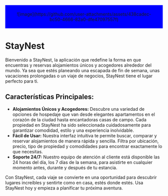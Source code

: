 <div style="text-align: center; background-color: blue; padding: 20px;">
  ![image](https://github.com/user-attachments/assets/438cadec-bc50-4666-82a0-dfe47097557f)

</div>
<h1>StayNest</h1>
<p>
Bienvenido a StayNest, la aplicación que redefine la forma en que encuentras y reservas alojamientos únicos y acogedores alrededor del mundo. Ya sea que estés planeando una escapada de fin de semana, unas vacaciones prolongadas o un viaje de negocios, StayNest tiene el lugar perfecto para ti.
</p>

<h2>Características Principales:</h2>
<ul>
  <li><strong>Alojamientos Únicos y Acogedores:</strong> Descubre una variedad de opciones de hospedaje que van desde elegantes apartamentos en el corazón de la ciudad hasta encantadoras casas de campo. Cada propiedad en StayNest ha sido seleccionada cuidadosamente para garantizar comodidad, estilo y una experiencia inolvidable.</li>
  <li><strong>Fácil de Usar:</strong> Nuestra interfaz intuitiva te permite buscar, comparar y reservar alojamientos de manera rápida y sencilla. Filtra por ubicación, precio, tipo de propiedad y comodidades para encontrar exactamente lo que necesitas.</li>
  <li><strong>Soporte 24/7:</strong> Nuestro equipo de atención al cliente está disponible las 24 horas del día, los 7 días de la semana, para asistirte en cualquier momento antes, durante y después de tu estancia.</li>
</ul>

<p>
  Con StayNest, cada viaje se convierte en una oportunidad para descubrir lugares increíbles y sentirte como en casa, estés donde estés. Usa StayNest hoy y empieza a planificar tu próxima aventura.
</p>
